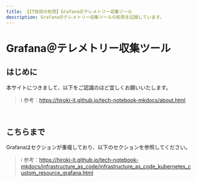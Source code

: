```yaml
---
title: 【IT技術の知見】Grafana＠テレメトリー収集ツール
description: Grafana＠テレメトリー収集ツールの知見を記録しています。
---
```


# Grafana＠テレメトリー収集ツール

## はじめに

本サイトにつきまして、以下をご認識のほど宜しくお願いいたします。

> ℹ️ 参考：https://hiroki-it.github.io/tech-notebook-mkdocs/about.html

<br>

## こちらまで

Grafanaはセクションが重複しており、以下のセクションを参照してください。

> ℹ️ 参考：https://hiroki-it.github.io/tech-notebook-mkdocs/infrastructure_as_code/infrastructure_as_code_kubernetes_custom_resource_grafana.html

<br>
